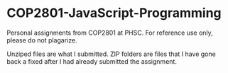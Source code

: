# COP2801-JavaScript-Programming
Personal assignments from COP2801 at PHSC. For reference use only, please do not plagarize.

Unziped files are what I submitted. 
ZIP folders are files that I have gone back a fixed after I had already submitted the assignment. 
